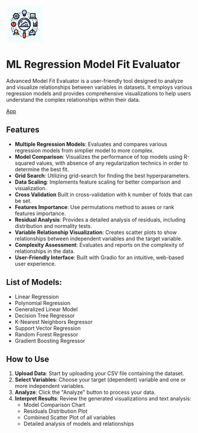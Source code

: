 <img src="icon.jpeg" width="100" height="auto">

# ML Regression Model Fit Evaluator

Advanced Model Fit Evaluator is a user-friendly tool designed to analyze and visualize relationships between variables in datasets. It employs various regression models and provides comprehensive visualizations to help users understand the complex relationships within their data.

[App](https://huggingface.co/spaces/reab5555/Regression-Model-Fit-Evaluator)

## Features

- **Multiple Regression Models**: Evaluates and compares various regression models from simplier model to more complex.
- **Model Comparison**: Visualizes the performance of top models using R-squared values, with absence of any regularization technics in order to determine the best fit.
- **Grid Search**: Utilizing grid-search for finding the best hyperparameters.
- **Data Scaling**: Implements feature scaling for better comparison and visualization.
- **Cross Validation** Built in cross-validation with k number of folds that can be set.
- **Features Importance**: Use permutations method to asses or rank features importance.
- **Residual Analysis**: Provides a detailed analysis of residuals, including distribution and normality tests.
- **Variable Relationship Visualization**: Creates scatter plots to show relationships between independent variables and the target variable.
- **Complexity Assessment**: Evaluates and reports on the complexity of relationships in the data.
- **User-Friendly Interface**: Built with Gradio for an intuitive, web-based user experience.

## List of Models:
  - Linear Regression
  - Polynomial Regression
  - Generalized Linear Model
  - Decision Tree Regressor
  - K-Nearest Neighbors Regressor
  - Support Vector Regression
  - Random Forest Regressor
  - Gradient Boosting Regressor
    
## How to Use

1. **Upload Data**: Start by uploading your CSV file containing the dataset.
2. **Select Variables**: Choose your target (dependent) variable and one or more independent variables.
3. **Analyze**: Click the "Analyze" button to process your data.
4. **Interpret Results**: Review the generated visualizations and text analysis:
   - Model Comparison Chart
   - Residuals Distribution Plot
   - Combined Scatter Plot of all variables
   - Detailed analysis of models and relationships

